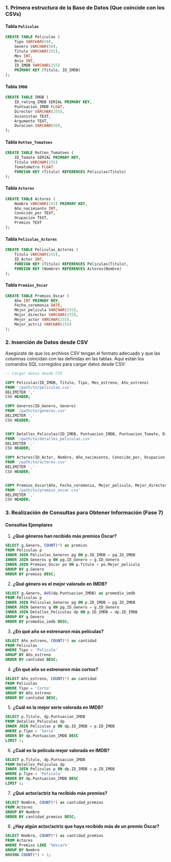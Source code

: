 ### 1. Primera estructura de la Base de Datos (Que coincide con los CSVs)

#### Tabla `Peliculas`
```sql
CREATE TABLE Peliculas (
    Tipo VARCHAR(50),
    Genero VARCHAR(50),
    Titulo VARCHAR(255),
    Mes INT,
    Anio INT,
    ID_IMDB VARCHAR(255)
    PRIMARY KEY (Titulo, ID_IMDB)
);
```

#### Tabla `IMDB`
```sql
CREATE TABLE IMDB (
    ID_rating_IMDB SERIAL PRIMARY KEY,
    Puntuacion_IMDB FLOAT,
    Director VARCHAR(255),
    Guionistas TEXT,
    Argumento TEXT,
    Duracion VARCHAR(50),
);
```

#### Tabla `Rotten_Tomatoes`
```sql
CREATE TABLE Rotten_Tomatoes (
    ID_Tomato SERIAL PRIMARY KEY,
    Titulo VARCHAR(255)
    Tomatometro FLOAT
    FOREIGN KEY (Titulo) REFERENCES Peliculas(Titulo)
);
```


#### Tabla `Actores`
```sql
CREATE TABLE Actores (
    Nombre VARCHAR(255) PRIMARY KEY,
    Año_nacimiento INT,
    Conocido_por TEXT,
    Ocupacion TEXT,
    Premios TEXT
);
```

#### Tabla `Peliculas_Actores`
```sql
CREATE TABLE Peliculas_Actores (
    Titulo VARCHAR(255),
    ID_Actor INT,
    FOREIGN KEY (Titulo) REFERENCES Peliculas(Titulo),
    FOREIGN KEY (Nombre) REFERENCES Actores(Nombre)
);
```

#### Tabla `Premios_Oscar`
```sql
CREATE TABLE Premios_Oscar (
    Año INT PRIMARY KEY,
    Fecha_ceremonia DATE,
    Mejor_pelicula VARCHAR(255),
    Mejor_director VARCHAR(255),
    Mejor_actor VARCHAR(255),
    Mejor_actriz VARCHAR(255)
);
```

### 2. Inserción de Datos desde CSV

Asegúrate de que los archivos CSV tengan el formato adecuado y que las columnas coincidan con las definidas en las tablas. Aquí están los comandos SQL corregidos para cargar datos desde CSV:

```sql
-- Cargar datos desde CSV

COPY Peliculas(ID_IMDB, Titulo, Tipo, Mes_estreno, Año_estreno)
FROM '/path/to/peliculas.csv'
DELIMITER ','
CSV HEADER;

COPY Generos(ID_Genero, Genero)
FROM '/path/to/generos.csv'
DELIMITER ','
CSV HEADER;


COPY Detalles_Peliculas(ID_IMDB, Puntuacion_IMDB, Puntuacion_Tomate, Director, Guionistas, Argumento, Duracion)
FROM '/path/to/detalles_peliculas.csv'
DELIMITER ','
CSV HEADER;

COPY Actores(ID_Actor, Nombre, Año_nacimiento, Conocido_por, Ocupacion, Premios)
FROM '/path/to/actores.csv'
DELIMITER ','
CSV HEADER;


COPY Premios_Oscar(Año, Fecha_ceremonia, Mejor_pelicula, Mejor_director, Mejor_actor, Mejor_actriz)
FROM '/path/to/premios_oscar.csv'
DELIMITER ','
CSV HEADER;
```

### 3. Realización de Consultas para Obtener Información (Fase 7)

#### Consultas Ejemplares

1. **¿Qué géneros han recibido más premios Óscar?**

```sql
SELECT g.Genero, COUNT(*) as premios
FROM Peliculas p
INNER JOIN Peliculas_Generos pg ON p.ID_IMDB = pg.ID_IMDB
INNER JOIN Generos g ON pg.ID_Genero = g.ID_Genero
INNER JOIN Premios_Oscar po ON p.Titulo = po.Mejor_pelicula
GROUP BY g.Genero
ORDER BY premios DESC;
```

2. **¿Qué género es el mejor valorado en IMDB?**

```sql
SELECT g.Genero, AVG(dp.Puntuacion_IMDB) as promedio_imdb
FROM Peliculas p
INNER JOIN Peliculas_Generos pg ON p.ID_IMDB = pg.ID_IMDB
INNER JOIN Generos g ON pg.ID_Genero = g.ID_Genero
INNER JOIN Detalles_Peliculas dp ON p.ID_IMDB = dp.ID_IMDB
GROUP BY g.Genero
ORDER BY promedio_imdb DESC;
```

3. **¿En qué año se estrenaron más películas?**

```sql
SELECT Año_estreno, COUNT(*) as cantidad
FROM Peliculas
WHERE Tipo = 'Pelicula'
GROUP BY Año_estreno
ORDER BY cantidad DESC;
```

4. **¿En qué año se estrenaron más cortos?**

```sql
SELECT Año_estreno, COUNT(*) as cantidad
FROM Peliculas
WHERE Tipo = 'Corto'
GROUP BY Año_estreno
ORDER BY cantidad DESC;
```

5. **¿Cuál es la mejor serie valorada en IMDB?**

```sql
SELECT p.Titulo, dp.Puntuacion_IMDB
FROM Detalles_Peliculas dp
INNER JOIN Peliculas p ON dp.ID_IMDB = p.ID_IMDB
WHERE p.Tipo = 'Serie'
ORDER BY dp.Puntuacion_IMDB DESC
LIMIT 1;
```

6. **¿Cuál es la película mejor valorada en IMDB?**

```sql
SELECT p.Titulo, dp.Puntuacion_IMDB
FROM Detalles_Peliculas dp
INNER JOIN Peliculas p ON dp.ID_IMDB = p.ID_IMDB
WHERE p.Tipo = 'Pelicula'
ORDER BY dp.Puntuacion_IMDB DESC
LIMIT 1;
```

7. **¿Qué actor/actriz ha recibido más premios?**

```sql
SELECT Nombre, COUNT(*) as cantidad_premios
FROM Actores
GROUP BY Nombre
ORDER BY cantidad_premios DESC;
```

8. **¿Hay algún actor/actriz que haya recibido más de un premio Óscar?**

```sql
SELECT Nombre, COUNT(*) as cantidad_premios
FROM Actores
WHERE Premios LIKE '%Oscar%'
GROUP BY Nombre
HAVING COUNT(*) > 1;
```

